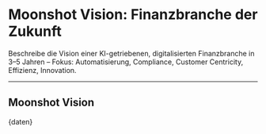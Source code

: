 <!-- moonshot_vision.md -->
# Moonshot Vision: Finanzbranche der Zukunft

Beschreibe die Vision einer KI-getriebenen, digitalisierten Finanzbranche in 3–5 Jahren – Fokus: Automatisierung, Compliance, Customer Centricity, Effizienz, Innovation.

---

## Moonshot Vision

{daten}
